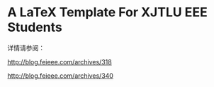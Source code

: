# A LaTeX Template For XJTLU EEE Students
详情请参阅：

http://blog.feieee.com/archives/318

http://blog.feieee.com/archives/340
